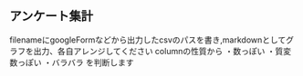 ## アンケート集計

filenameにgoogleFormなどから出力したcsvのパスを書き,markdownとしてグラフを出力、各自アレンジしてください
columnの性質から
・数っぽい
・質変数っぽい
・バラバラ
を判断します


